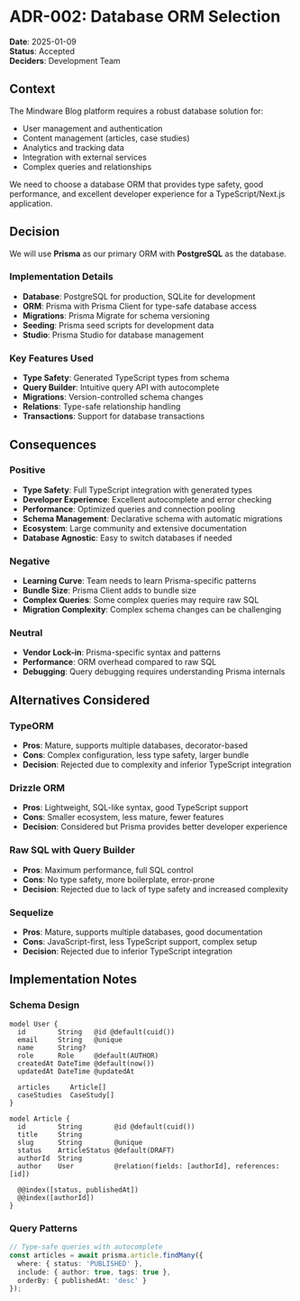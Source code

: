 # ADR-002: Database ORM Selection

**Date**: 2025-01-09  
**Status**: Accepted  
**Deciders**: Development Team

## Context

The Mindware Blog platform requires a robust database solution for:
- User management and authentication
- Content management (articles, case studies)
- Analytics and tracking data
- Integration with external services
- Complex queries and relationships

We need to choose a database ORM that provides type safety, good performance, and excellent developer experience for a TypeScript/Next.js application.

## Decision

We will use **Prisma** as our primary ORM with **PostgreSQL** as the database.

### Implementation Details

- **Database**: PostgreSQL for production, SQLite for development
- **ORM**: Prisma with Prisma Client for type-safe database access
- **Migrations**: Prisma Migrate for schema versioning
- **Seeding**: Prisma seed scripts for development data
- **Studio**: Prisma Studio for database management

### Key Features Used

- **Type Safety**: Generated TypeScript types from schema
- **Query Builder**: Intuitive query API with autocomplete
- **Migrations**: Version-controlled schema changes
- **Relations**: Type-safe relationship handling
- **Transactions**: Support for database transactions

## Consequences

### Positive

- **Type Safety**: Full TypeScript integration with generated types
- **Developer Experience**: Excellent autocomplete and error checking
- **Performance**: Optimized queries and connection pooling
- **Schema Management**: Declarative schema with automatic migrations
- **Ecosystem**: Large community and extensive documentation
- **Database Agnostic**: Easy to switch databases if needed

### Negative

- **Learning Curve**: Team needs to learn Prisma-specific patterns
- **Bundle Size**: Prisma Client adds to bundle size
- **Complex Queries**: Some complex queries may require raw SQL
- **Migration Complexity**: Complex schema changes can be challenging

### Neutral

- **Vendor Lock-in**: Prisma-specific syntax and patterns
- **Performance**: ORM overhead compared to raw SQL
- **Debugging**: Query debugging requires understanding Prisma internals

## Alternatives Considered

### TypeORM
- **Pros**: Mature, supports multiple databases, decorator-based
- **Cons**: Complex configuration, less type safety, larger bundle
- **Decision**: Rejected due to complexity and inferior TypeScript integration

### Drizzle ORM
- **Pros**: Lightweight, SQL-like syntax, good TypeScript support
- **Cons**: Smaller ecosystem, less mature, fewer features
- **Decision**: Considered but Prisma provides better developer experience

### Raw SQL with Query Builder
- **Pros**: Maximum performance, full SQL control
- **Cons**: No type safety, more boilerplate, error-prone
- **Decision**: Rejected due to lack of type safety and increased complexity

### Sequelize
- **Pros**: Mature, supports multiple databases, good documentation
- **Cons**: JavaScript-first, less TypeScript support, complex setup
- **Decision**: Rejected due to inferior TypeScript integration

## Implementation Notes

### Schema Design
```prisma
model User {
  id        String   @id @default(cuid())
  email     String   @unique
  name      String?
  role      Role     @default(AUTHOR)
  createdAt DateTime @default(now())
  updatedAt DateTime @updatedAt
  
  articles     Article[]
  caseStudies  CaseStudy[]
}

model Article {
  id        String        @id @default(cuid())
  title     String
  slug      String        @unique
  status    ArticleStatus @default(DRAFT)
  authorId  String
  author    User          @relation(fields: [authorId], references: [id])
  
  @@index([status, publishedAt])
  @@index([authorId])
}
```

### Query Patterns
```typescript
// Type-safe queries with autocomplete
const articles = await prisma.article.findMany({
  where: { status: 'PUBLISHED' },
  include: { author: true, tags: true },
  orderBy: { publishedAt: 'desc' }
});
```
